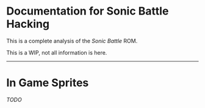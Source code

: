 # Documentation for Sonic Battle Hacking

This is a complete analysis of the _Sonic Battle_ ROM.

This is a WIP, not all information is here.

---

# In Game Sprites

_TODO_

